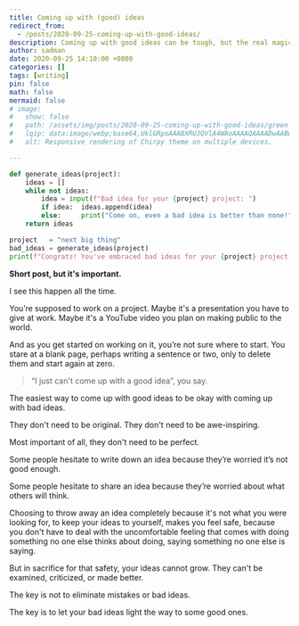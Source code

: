 ```yaml
---
title: Coming up with (good) ideas
redirect_from:
  - /posts/2020-09-25-coming-up-with-good-ideas/
description: Coming up with good ideas can be tough, but the real magic lies in the process, not just the outcome.
author: sadman
date: 2020-09-25 14:10:00 +0800
categories: []
tags: [writing]
pin: false
math: false
mermaid: false
# image:
#   show: false
#   path: /assets/img/posts/2020-09-25-coming-up-with-good-ideas/green (1).svg
#   lqip: data:image/webp;base64,UklGRpoAAABXRUJQVlA4WAoAAAAQAAAADwAABwAAQUxQSDIAAAARL0AmbZurmr57yyIiqE8oiG0bejIYEQTgqiDA9vqnsUSI6H+oAERp2HZ65qP/VIAWAFZQOCBCAAAA8AEAnQEqEAAIAAVAfCWkAALp8sF8rgRgAP7o9FDvMCkMde9PK7euH5M1m6VWoDXf2FkP3BqV0ZYbO6NA/VFIAAAA
#   alt: Responsive rendering of Chirpy theme on multiple devices.

---
```


```python
def generate_ideas(project):
    ideas = []
    while not ideas:
        idea = input(f"Bad idea for your {project} project: ")
        if idea:  ideas.append(idea)
        else:     print("Come on, even a bad idea is better than none!")
    return ideas

project   = "next big thing"
bad_ideas = generate_ideas(project)
print(f"Congrats! You've embraced bad ideas for your {project} project.")
```

**Short post, but it's important.**

I see this happen all the time.

You’re supposed to work on a project. Maybe it's a presentation you have to give at work. Maybe it's a YouTube video you plan on making public to the world.

And as you get started on working on it, you’re not sure where to start. You stare at a blank page, perhaps writing a sentence or two, only to delete them and start again at zero.

> “I just can't come up with a good idea”, you say.

The easiest way to come up with good ideas to be okay with coming up with bad ideas.

They don't need to be original. They don't need to be awe-inspiring.

Most important of all, they don't need to be perfect.

Some people hesitate to write down an idea because they’re worried it’s not good enough.

Some people hesitate to share an idea because they’re worried about what others will think.

Choosing to throw away an idea completely because it's not what you were looking for, to keep your ideas to yourself, makes you feel safe, because you don't have to deal with the uncomfortable feeling that comes with doing something no one else thinks about doing, saying something no one else is saying.

But in sacrifice for that safety, your ideas cannot grow. They can't be examined, criticized, or made better.

The key is not to eliminate mistakes or bad ideas.

The key is to let your bad ideas light the way to some good ones.
